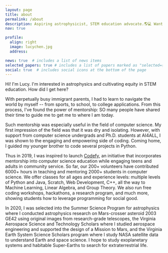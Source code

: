 ```yaml
---
layout: page
title: about
permalink: /about
description: Aspiring astrophysicist, STEM education advocate.🌎💻 Want to chat? <a href="mailto:lucychen@codefycs.org">Email me here!</a>📬
nav: true

profile:
  align: right
  image: lucychen.jpg
  address:

news: true  # includes a list of news items
selected_papers: true # includes a list of papers marked as "selected={true}"
social: true  # includes social icons at the bottom of the page
---
```


Hi! I'm Lucy. I'm interested in astrophysics and cultivating equity in STEM education. How did I get here?

With perpetually busy immigrant parents, I had to learn to navigate the world by myself -- from sports, to school, to college applications. From this process, I've found the power of mentorship: SO many people have shared their time to guide me to get me to where I am today.
<br>

Such mentorship was especially useful in the field of computer science. My first impression of the field was that it was dry and isolating. However, with support from computer science undergrads and Ph.D. students at AI4ALL, I was shown to the engaging and empowering side of coding. Coming home, I guided my younger brother to code several projects in Python.
<br>

Thus in 2019, I was inspired to launch <a href = "https://codefycs.org/">Codefy</a>, an initiative that incorporates mentorship into computer science education while engaging teens and adults in community service. So far, our 200+ volunteers have contributed 6000+ hours in teaching and mentoring 2000+ students in computer science. We offer classes for all ages and experience levels: multiple levels of Python and Java, Scratch, Web Development, C++, all the way to Machine Learning, Linear Algebra, and Group Theory. We also run free coding workshops, hackathons, a research program, and much more, showing students how to leverage programming for social good.
<br>

In 2020, I was selected into the Summer Science Program for astrophysics where I conducted astrophysics research on Mars-crosser asteroid 2003 GE42 using original images from research-grade telescopes, the Virginia Aerospace Science and Technology Scholars where I studied aerospace engineering and supported the design of a Mission to Mars, and the Virginia Earth System Science Scholars program where I study NASA satellite data to understand Earth and space science. I hope to study exoplanetary systems and habitable Super-Earths to search for extraterrestrial life.
